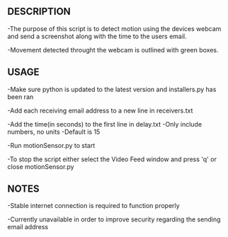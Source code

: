 DESCRIPTION	
-----------
-The purpose of this script is to detect motion using the devices webcam and send a screenshot along with the time to the users email.

-Movement detected throught the webcam is outlined with green boxes.

USAGE
-----
-Make sure python is updated to the latest version and installers.py has been ran

-Add each receiving email address to a new line in receivers.txt

-Add the time(in seconds) to the first line in delay.txt
-Only include numbers, no units
-Default is 15

-Run motionSensor.py to start

-To stop the script either select the Video Feed window and press 'q' or close motionSensor.py

NOTES
-----
-Stable internet connection is required to function properly

-Currently unavailable in order to improve security regarding the sending email address
